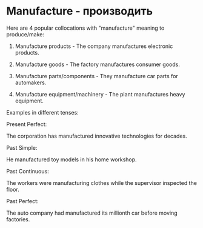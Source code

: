 # Manufacture - производить

Here are 4 popular collocations with "manufacture" meaning to produce/make:

1. Manufacture products - The company manufactures electronic products.

2. Manufacture goods - The factory manufactures consumer goods.

3. Manufacture parts/components - They manufacture car parts for automakers.

4. Manufacture equipment/machinery - The plant manufactures heavy equipment.

Examples in different tenses:

Present Perfect:

The corporation has manufactured innovative technologies for decades.

Past Simple:

He manufactured toy models in his home workshop.

Past Continuous:

The workers were manufacturing clothes while the supervisor inspected the floor.

Past Perfect:

The auto company had manufactured its millionth car before moving factories.
